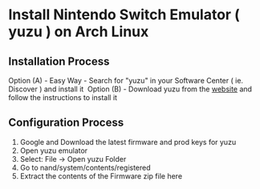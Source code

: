 # Install Nintendo Switch Emulator ( yuzu ) on Arch Linux

## Installation Process

Option (A) - Easy Way - Search for "yuzu" in your Software Center ( ie. Discover ) and install it&nbsp;
Option (B) - Download yuzu from the [website](https://yuzu-emu.org/downloads/#linux) and follow the instructions to install it

## Configuration Process
1. Google and Download the latest firmware and prod keys for yuzu
2. Open yuzu emulator
3. Select: File -> Open yuzu Folder
4. Go to nand/system/contents/registered
5. Extract the contents of the Firmware zip file here
